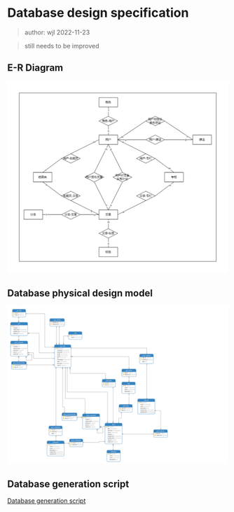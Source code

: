 # Database design specification 

> author: wjl 2022-11-23

> still needs to be improved

## E-R Diagram

![Database E-R Diagram](./img/database-er.jpg)

## Database physical design model

![Navicat Physical Model](./db_design/virosa_db.svg)

## Database generation script

[Database generation script](./db_design/virosa.sql)
